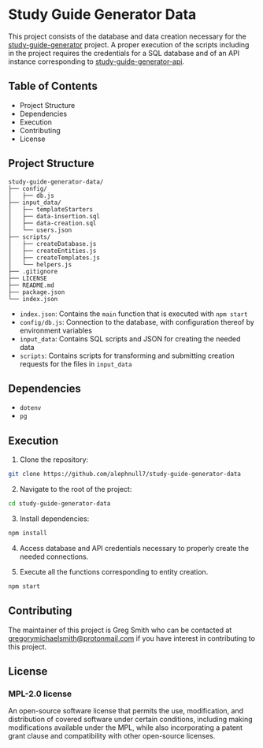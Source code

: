 # Study Guide Generator Data

This project consists of the database and data creation necessary for the [study-guide-generator](https://github.com/alephnull7/study-guide-generator) project.
A proper execution of the scripts including in the project requires the credentials for a SQL database
and of an API instance corresponding to [study-guide-generator-api](https://github.com/alephnull7/study-guide-generator-api).

## Table of Contents

* Project Structure
* Dependencies
* Execution
* Contributing
* License

## Project Structure

```
study-guide-generator-data/
├── config/
│   ├── db.js
├── input_data/
│   ├── templateStarters
│   ├── data-insertion.sql
│   ├── data-creation.sql
│   └── users.json
├── scripts/
│   ├── createDatabase.js
│   ├── createEntities.js
│   ├── createTemplates.js
│   └── helpers.js
├── .gitignore
├── LICENSE
├── README.md
├── package.json
└── index.json
```

* `index.json`: Contains the `main` function that is executed with `npm start`
* `config/db.js`: Connection to the database, with configuration thereof by environment variables
* `input_data`: Contains SQL scripts and JSON for creating the needed data
* `scripts`: Contains scripts for transforming and submitting creation requests for the files in `input_data`

## Dependencies

* `dotenv`
* `pg`

## Execution

1. Clone the repository:
```bash
git clone https://github.com/alephnull7/study-guide-generator-data
```

2. Navigate to the root of the project:
```bash
cd study-guide-generator-data
```

3. Install dependencies:
```bash
npm install
```

4. Access database and API credentials necessary to properly create the needed connections.

6. Execute all the functions corresponding to entity creation.
```bash
npm start
```

## Contributing

The maintainer of this project is Greg Smith who can be contacted at <gregorymichaelsmith@protonmail.com>
if you have interest in contributing to this project.

## License

### MPL-2.0 license

An open-source software license that permits the use, modification, and distribution of covered software under certain conditions, including making modifications available under the MPL, while also incorporating a patent grant clause and compatibility with other open-source licenses.
